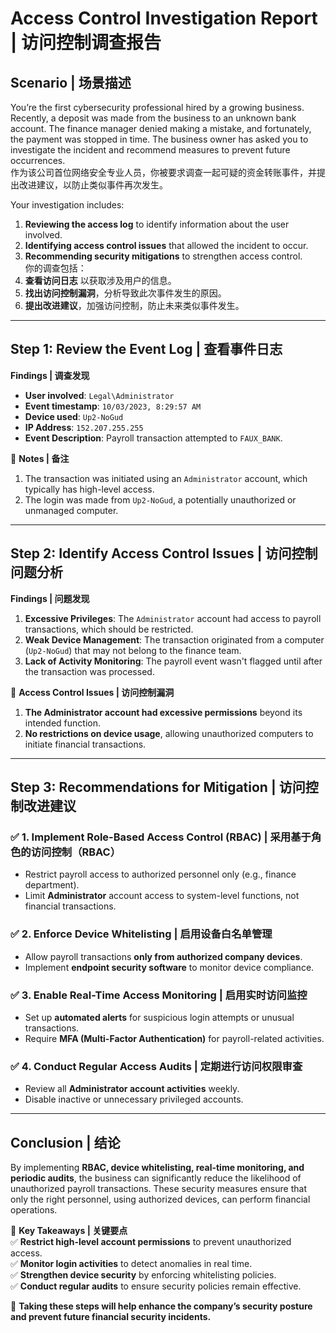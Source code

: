 # **Access Control Investigation Report | 访问控制调查报告**  

## **Scenario | 场景描述**  
You’re the first cybersecurity professional hired by a growing business. Recently, a deposit was made from the business to an unknown bank account. The finance manager denied making a mistake, and fortunately, the payment was stopped in time. The business owner has asked you to investigate the incident and recommend measures to prevent future occurrences.  
作为该公司首位网络安全专业人员，你被要求调查一起可疑的资金转账事件，并提出改进建议，以防止类似事件再次发生。  

Your investigation includes:  
1. **Reviewing the access log** to identify information about the user involved.  
2. **Identifying access control issues** that allowed the incident to occur.  
3. **Recommending security mitigations** to strengthen access control.  
你的调查包括：  
1. **查看访问日志** 以获取涉及用户的信息。  
2. **找出访问控制漏洞**，分析导致此次事件发生的原因。  
3. **提出改进建议**，加强访问控制，防止未来类似事件发生。  

---  

## **Step 1: Review the Event Log | 查看事件日志**  
**Findings | 调查发现**  
- **User involved**: `Legal\Administrator`  
- **Event timestamp**: `10/03/2023, 8:29:57 AM`  
- **Device used**: `Up2-NoGud`  
- **IP Address**: `152.207.255.255`  
- **Event Description**: Payroll transaction attempted to `FAUX_BANK`.  

📌 **Notes | 备注**  
1. The transaction was initiated using an `Administrator` account, which typically has high-level access.  
2. The login was made from `Up2-NoGud`, a potentially unauthorized or unmanaged computer.  

---  

## **Step 2: Identify Access Control Issues | 访问控制问题分析**  
**Findings | 问题发现**  
1. **Excessive Privileges**: The `Administrator` account had access to payroll transactions, which should be restricted.  
2. **Weak Device Management**: The transaction originated from a computer (`Up2-NoGud`) that may not belong to the finance team.  
3. **Lack of Activity Monitoring**: The payroll event wasn't flagged until after the transaction was processed.  

📌 **Access Control Issues | 访问控制漏洞**  
1. **The Administrator account had excessive permissions** beyond its intended function.  
2. **No restrictions on device usage**, allowing unauthorized computers to initiate financial transactions.  

---  

## **Step 3: Recommendations for Mitigation | 访问控制改进建议**  
### ✅ **1. Implement Role-Based Access Control (RBAC) | 采用基于角色的访问控制（RBAC）**  
- Restrict payroll access to authorized personnel only (e.g., finance department).  
- Limit **Administrator** account access to system-level functions, not financial transactions.  

### ✅ **2. Enforce Device Whitelisting | 启用设备白名单管理**  
- Allow payroll transactions **only from authorized company devices**.  
- Implement **endpoint security software** to monitor device compliance.  

### ✅ **3. Enable Real-Time Access Monitoring | 启用实时访问监控**  
- Set up **automated alerts** for suspicious login attempts or unusual transactions.  
- Require **MFA (Multi-Factor Authentication)** for payroll-related activities.  

### ✅ **4. Conduct Regular Access Audits | 定期进行访问权限审查**  
- Review all **Administrator account activities** weekly.  
- Disable inactive or unnecessary privileged accounts.  

---  

## **Conclusion | 结论**  
By implementing **RBAC, device whitelisting, real-time monitoring, and periodic audits**, the business can significantly reduce the likelihood of unauthorized payroll transactions. These security measures ensure that only the right personnel, using authorized devices, can perform financial operations.  

📌 **Key Takeaways | 关键要点**  
✅ **Restrict high-level account permissions** to prevent unauthorized access.  
✅ **Monitor login activities** to detect anomalies in real time.  
✅ **Strengthen device security** by enforcing whitelisting policies.  
✅ **Conduct regular audits** to ensure security policies remain effective.  

🚀 **Taking these steps will help enhance the company’s security posture and prevent future financial security incidents.**  
